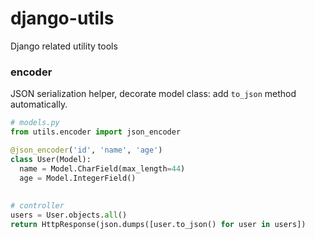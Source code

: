 # django-utils
Django related utility tools

### encoder
JSON serialization helper, decorate model class: add `to_json` method automatically.

```python
# models.py
from utils.encoder import json_encoder

@json_encoder('id', 'name', 'age')
class User(Model):
  name = Model.CharField(max_length=44)
  age = Model.IntegerField()
  
  
# controller
users = User.objects.all()
return HttpResponse(json.dumps([user.to_json() for user in users])
```
